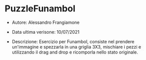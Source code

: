 # PuzzleFunambol

-   Autore: Alessandro Frangiamone
-   Data ultima verisone: 10/07/2021

-   Descrizione: Esercizio per Funambol, consiste nel prendere un'immagine e spezzarla in una griglia 3X3, mischiare i pezzi e utilizzando il drag and drop e ricomporla nello stato originale.
